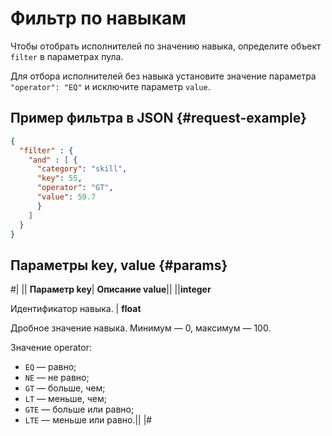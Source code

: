 # Фильтр по навыкам

Чтобы отобрать исполнителей по значению навыка, определите объект `filter` в параметрах пула.

Для отбора исполнителей без навыка установите значение параметра `"operator": "EQ"` и исключите параметр `value`.

## Пример фильтра в JSON {#request-example}

```json
{
  "filter" : {
    "and" : [ {
      "category": "skill",
      "key": 55,
      "operator": "GT",
      "value": 59.7
      }
    ]
  }
}
```

## Параметры key, value {#params}

#|
|| **Параметр key**| **Описание value**||
||**integer**

Идентификатор навыка. |
**float**

Дробное значение навыка. Минимум — 0, максимум — 100.

Значение operator:

- `EQ` — равно;
- `NE` — не равно;
- `GT` — больше, чем;
- `LT` — меньше, чем;
- `GTE` — больше или равно;
- `LTE` — меньше или равно.||
|#